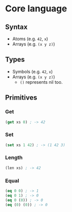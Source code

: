 # Core language

## Syntax

- Atoms (e.g. `42`, `x`)
- Arrays (e.g. `(x y z)`)

## Types

- Symbols (e.g. `42`, `x`)
- Arrays (e.g. `(x y z)`)
  - `()` represents nil too.

## Primitives

### Get

```lisp
(get xs 0) ; -> 42
```

### Set

```lisp
(set xs 1 42) ; -> (1 42 3)
```

### Length

```lisp
(len xs) ; -> 42
```

### Equal

```lisp
(eq 0 0) ; -> 1
(eq 0 1) ; -> 0
(eq 0 (0)) ; -> 0
(eq (0) (0)) ; -> 0
```
